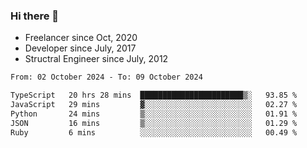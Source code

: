 ### Hi there 👋

- Freelancer since Oct, 2020
- Developer since July, 2017
- Structral Engineer since July, 2012

<!--START_SECTION:waka-->

```txt
From: 02 October 2024 - To: 09 October 2024

TypeScript   20 hrs 28 mins  ███████████████████████▒░   93.85 %
JavaScript   29 mins         ▓░░░░░░░░░░░░░░░░░░░░░░░░   02.27 %
Python       24 mins         ▒░░░░░░░░░░░░░░░░░░░░░░░░   01.91 %
JSON         16 mins         ▒░░░░░░░░░░░░░░░░░░░░░░░░   01.29 %
Ruby         6 mins          ░░░░░░░░░░░░░░░░░░░░░░░░░   00.49 %
```

<!--END_SECTION:waka-->

